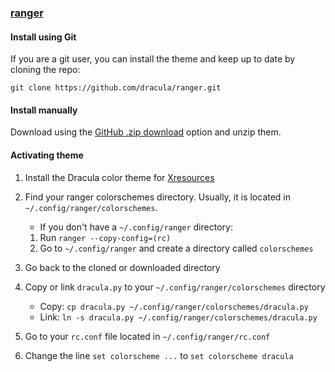 ### [ranger](https://github.com/ranger/ranger)

#### Install using Git

If you are a git user, you can install the theme and keep up to date by cloning the repo:

    git clone https://github.com/dracula/ranger.git

#### Install manually

Download using the [GitHub .zip download](https://github.com/dracula/ranger/archive/master.zip) option and unzip them.

#### Activating theme

1. Install the Dracula color theme for [Xresources](https://draculatheme.com/xresources)

2. Find your ranger colorschemes directory. Usually, it is located in
`~/.config/ranger/colorschemes`.

    * If you don't have a `~/.config/ranger` directory:
    1. Run `ranger --copy-config=(rc)`
    2. Go to `~/.config/ranger` and create a directory called `colorschemes`

3. Go back to the cloned or downloaded directory

4. Copy or link `dracula.py` to your `~/.config/ranger/colorschemes` directory

    * Copy: `cp dracula.py ~/.config/ranger/colorschemes/dracula.py`
    * Link: `ln -s dracula.py ~/.config/ranger/colorschemes/dracula.py`

5. Go to your `rc.conf` file located in `~/.config/ranger/rc.conf`

6. Change the line `set colorscheme ...` to `set colorscheme dracula`
